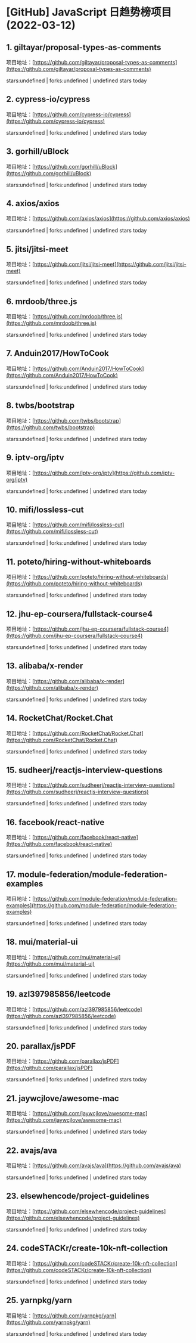 # [GitHub] JavaScript 日趋势榜项目(2022-03-12)

## 1. giltayar/proposal-types-as-comments 

项目地址：[https://github.com/giltayar/proposal-types-as-comments](https://github.com/giltayar/proposal-types-as-comments)

stars:undefined | forks:undefined | undefined stars today 



## 2. cypress-io/cypress 

项目地址：[https://github.com/cypress-io/cypress](https://github.com/cypress-io/cypress)

stars:undefined | forks:undefined | undefined stars today 



## 3. gorhill/uBlock 

项目地址：[https://github.com/gorhill/uBlock](https://github.com/gorhill/uBlock)

stars:undefined | forks:undefined | undefined stars today 



## 4. axios/axios 

项目地址：[https://github.com/axios/axios](https://github.com/axios/axios)

stars:undefined | forks:undefined | undefined stars today 



## 5. jitsi/jitsi-meet 

项目地址：[https://github.com/jitsi/jitsi-meet](https://github.com/jitsi/jitsi-meet)

stars:undefined | forks:undefined | undefined stars today 



## 6. mrdoob/three.js 

项目地址：[https://github.com/mrdoob/three.js](https://github.com/mrdoob/three.js)

stars:undefined | forks:undefined | undefined stars today 



## 7. Anduin2017/HowToCook 

项目地址：[https://github.com/Anduin2017/HowToCook](https://github.com/Anduin2017/HowToCook)

stars:undefined | forks:undefined | undefined stars today 



## 8. twbs/bootstrap 

项目地址：[https://github.com/twbs/bootstrap](https://github.com/twbs/bootstrap)

stars:undefined | forks:undefined | undefined stars today 



## 9. iptv-org/iptv 

项目地址：[https://github.com/iptv-org/iptv](https://github.com/iptv-org/iptv)

stars:undefined | forks:undefined | undefined stars today 



## 10. mifi/lossless-cut 

项目地址：[https://github.com/mifi/lossless-cut](https://github.com/mifi/lossless-cut)

stars:undefined | forks:undefined | undefined stars today 



## 11. poteto/hiring-without-whiteboards 

项目地址：[https://github.com/poteto/hiring-without-whiteboards](https://github.com/poteto/hiring-without-whiteboards)

stars:undefined | forks:undefined | undefined stars today 



## 12. jhu-ep-coursera/fullstack-course4 

项目地址：[https://github.com/jhu-ep-coursera/fullstack-course4](https://github.com/jhu-ep-coursera/fullstack-course4)

stars:undefined | forks:undefined | undefined stars today 



## 13. alibaba/x-render 

项目地址：[https://github.com/alibaba/x-render](https://github.com/alibaba/x-render)

stars:undefined | forks:undefined | undefined stars today 



## 14. RocketChat/Rocket.Chat 

项目地址：[https://github.com/RocketChat/Rocket.Chat](https://github.com/RocketChat/Rocket.Chat)

stars:undefined | forks:undefined | undefined stars today 



## 15. sudheerj/reactjs-interview-questions 

项目地址：[https://github.com/sudheerj/reactjs-interview-questions](https://github.com/sudheerj/reactjs-interview-questions)

stars:undefined | forks:undefined | undefined stars today 



## 16. facebook/react-native 

项目地址：[https://github.com/facebook/react-native](https://github.com/facebook/react-native)

stars:undefined | forks:undefined | undefined stars today 



## 17. module-federation/module-federation-examples 

项目地址：[https://github.com/module-federation/module-federation-examples](https://github.com/module-federation/module-federation-examples)

stars:undefined | forks:undefined | undefined stars today 



## 18. mui/material-ui 

项目地址：[https://github.com/mui/material-ui](https://github.com/mui/material-ui)

stars:undefined | forks:undefined | undefined stars today 



## 19. azl397985856/leetcode 

项目地址：[https://github.com/azl397985856/leetcode](https://github.com/azl397985856/leetcode)

stars:undefined | forks:undefined | undefined stars today 



## 20. parallax/jsPDF 

项目地址：[https://github.com/parallax/jsPDF](https://github.com/parallax/jsPDF)

stars:undefined | forks:undefined | undefined stars today 



## 21. jaywcjlove/awesome-mac 

项目地址：[https://github.com/jaywcjlove/awesome-mac](https://github.com/jaywcjlove/awesome-mac)

stars:undefined | forks:undefined | undefined stars today 



## 22. avajs/ava 

项目地址：[https://github.com/avajs/ava](https://github.com/avajs/ava)

stars:undefined | forks:undefined | undefined stars today 



## 23. elsewhencode/project-guidelines 

项目地址：[https://github.com/elsewhencode/project-guidelines](https://github.com/elsewhencode/project-guidelines)

stars:undefined | forks:undefined | undefined stars today 



## 24. codeSTACKr/create-10k-nft-collection 

项目地址：[https://github.com/codeSTACKr/create-10k-nft-collection](https://github.com/codeSTACKr/create-10k-nft-collection)

stars:undefined | forks:undefined | undefined stars today 



## 25. yarnpkg/yarn 

项目地址：[https://github.com/yarnpkg/yarn](https://github.com/yarnpkg/yarn)

stars:undefined | forks:undefined | undefined stars today 



